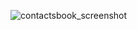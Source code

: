 ![contactsbook_screenshot](https://github.com/HyunJeongMoon/SpringBootContactsBookWepApp/assets/151496207/2bb1d1fe-7f13-49c8-85f4-ebfbe5fdaada)
